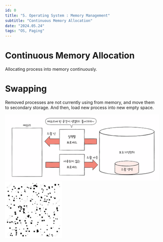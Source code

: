 ```yaml
---
id: 0
title: "5. Operating System : Memory Management"
subtitle: "Continuous Memory Allocation"
date: "2024.05.24"
tags: "OS, Paging"
---
```

# Continuous Memory Allocation
Allocating process into memory continuously.

# Swapping
Removed processes are not currently using from memory, and move them to secondary storage. And then, load new process into new empty space.

![image](/images/swap.png)
![image](/images/2024-06-01-14-54-49.png)